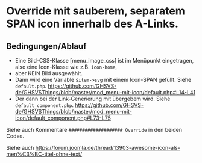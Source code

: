 # Override mit sauberem, separatem SPAN icon innerhalb des A-Links.
## Bedingungen/Ablauf
- Eine Bild-CSS-Klasse [menu_image_css] ist im Menüpunkt eingetragen, also eine Icon-Klasse wie z.B. `icon-home`,
- aber KEIN Bild ausgewählt.
- Dann wird eine Variable `$item->svg` mit einem Icon-SPAN gefüllt. Siehe `default.php`. https://github.com/GHSVS-de/GHSVSThings/blob/master/mod_menu-mit-icon/default.php#L14-L41
- Der dann bei der Link-Generierung mit übergebem wird. Siehe `default_component.php`. https://github.com/GHSVS-de/GHSVSThings/blob/master/mod_menu-mit-icon/default_component.php#L73-L75

Siehe auch Kommentare `#################### Override` in den beiden Codes.

Siehe auch https://forum.joomla.de/thread/13903-awesome-icon-als-men%C3%BC-titel-ohne-text/
